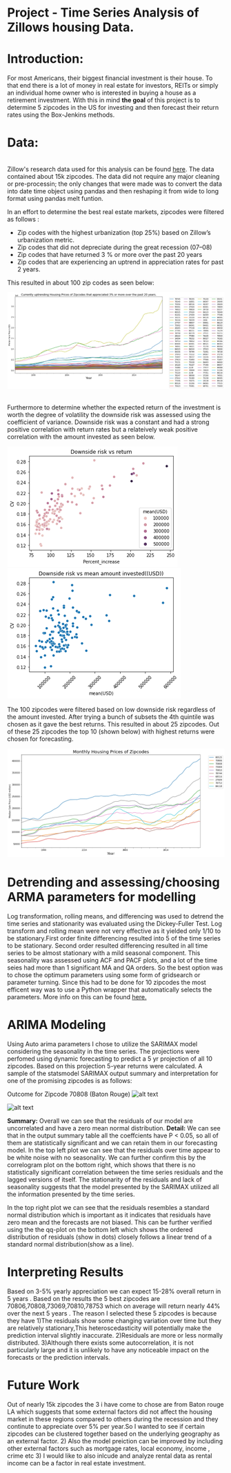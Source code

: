 
# Project - Time Series Analysis of Zillows housing Data. 
# Introduction:
For most Americans, their biggest financial investment is their house. To that end there is a lot of money in real estate for investors, REITs or simply an individual home owner who is interested in buying a house as a retirement investment. With this in mind **the goal** of this project is to determine 5 zipcodes in the US for investing and then forecast their return rates using the Box-Jenkins methods. 

#  Data:
<br/>Zillow's research data used for this analysis can be found [here](https://www.zillow.com/research/data/). The data contained about 15k zipcodes. The data did not require any major cleaning or pre-processin; the only changes that were  made was to convert the data into date time object using pandas and then reshaping it from wide to long format using pandas melt funtion.

In an effort to determine the best real estate markets, zipcodes were filtered  as follows :
* Zip codes with the highest urbanization (top 25%) based on Zillow’s urbanization metric.
* Zip codes that did not depreciate during the great recession (07–08)
* Zip codes that have returned 3 % or more over the past 20 years
* Zip codes that are experiencing an uptrend in appreciation rates for past 2 years.

This resulted in about 100 zip codes as seen below:

![alt text](Images/Filtered_100.png)

<br/>Furthermore to determine whether the expected return of the investment is worth the degree of volatility the downside risk was assessed using the coefficient of variance. Downside risk was a constant and had a strong positive correlation with return rates but a relateively weak positive correlation with the amount invested as seen below.

![alt text](Images/CV%20vs%20return.png)
![alt text](Images/cv_amount.png)

The 100 zipcodes were filtered based on low downside risk regardless of the amount invested. After trying a bunch of subsets the 4th quintile was chosen as it gave the best returns. This resulted in about 25 zipcodes. Out of these 25 zipcodes the top 10 (shown below) with highest returns were chosen for forecasting.

![alt text](Images/top10.png)

# Detrending and assessing/choosing ARMA parameters for modelling

Log transformation, rolling means, and differencing was used to detrend the time series and stationarity was evaluated using the Dickey-Fuller Test. Log transform and rolling mean were not very effective as it yielded only 1/10 to be stationary.First order finite differencing resulted into 5 of the time series to be stationary. Second order resulted differencing resulted in all time series to be almost stationary with a mild seasonal component. This seasonality was assessed using ACF and PACF plots, and a lot of the time seies had more than 1 significant MA and QA orders. So the best option was to chose the optimum parameters using some form of gridsearch or parameter turning. Since this had to be done for 10 zipcodes the most efficent way was to use a  Python wrapper that automatically selects the parameters. More info on this can be found [here.](https://alkaline-ml.com/pmdarima/)

#  ARIMA Modeling
Using Auto arima parameters I chose to utilize the SARIMAX model considering the seasonality in the time series. The projections were perfomed using dynamic forecasting to predict a 5 yr projection of all 10 zipcodes. Based on this projection 5-year returns were calculated. A sample of the statsmodel SARIMAX output summary and interpretation for one of the promising zipcodes is as follows:

Outcome for Zipcode 70808 (Baton Rouge)
![alt text](https://github.com/snaik21352/Project_forecasting_realestate/blob/master/Images/residual_and_KDE.png) 

![alt text](https://github.com/snaik21352/Project_forecasting_realestate/blob/master/Images/QQ_and%20_correlogram.png)

**Summary:** Overall we can see that the residuals of our model are uncorrelated and have a zero mean normal distribution.
**Detail:** We can see that in the output summary table all the coeffcients have  P < 0.05, so all of them are statistically significant and we can retain them in our forecasting model. In the top left plot we can see that the residuals over time appear to be white noise with no seasonality. We can further confirm this by the correlogram plot on the bottom right, which shows that there is no statistically significant correlation between the time series residuals and the lagged versions of itself. The stationarity of the residuals and lack of seasonality suggests that the model presented by the SARIMAX utilized all the information presented by the time series.

In the top right plot we can see that the residuals resembles a standard normal distribution which is important as it indicates that residuals have zero mean and the forecasts are not biased. This can be further verified using the the qq-plot on the bottom left which shows the ordered distribution of residuals (show in dots) closely follows a linear trend of a standard normal distribution(show as a line). 

#  Interpreting Results

Based on 3-5% yearly appreciation we can expect 15-28% overall return in 5 years . Based on the results the 5 best zipcodes are 70806,70808,73069,70810,78753 which on average will return nearly 44% over the next 5 years
. The reason I selected these 5 zipcodes is because they have 1)The residuals show some changing variation over time but they are relatively stationary,This heteroscedasticity will potentially make the prediction interval slightly inaccurate. 2)Residuals are more or less normally distributed. 3)Although there exists some autocorrelation, it is not particularly large and it is unlikely to have any noticeable impact on the forecasts or the prediction intervals.

# Future Work
Out of nearly 15k zipcodes the 3 i have come to chose are from Baton rouge LA which suggests that some external factors did not affect the housing market in these regions compared to others during the recession and they continute to appreciate over 5% per year.So I wanted to see if certain zipcodes can be clustered together based on the underlying geography as an external factor. 2) Also the model preiction can be improved by including other external factors such as mortgage rates, local economy, income , crime etc 3) I would like to also inlcude and analyze rental data as rental income can be a factor in real estate investment.
